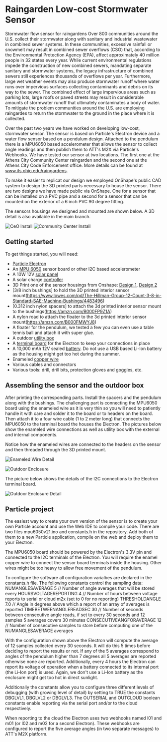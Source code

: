 # Raingarden Low-cost Stormwater Sensor
Stormwater flow sensor for raingardens
Over 800 communities around the U.S. collect their stormwater along with sanitary and industrial wastewater in combined sewer systems. In these communities, excessive rainfall or snowmelt may result in combined sewer overflows (CSO) that, according to the Environmental Protection Agency (EPA), affect approximately 40 million people in 32 states every year. While current environmental regulations impede the construction of new combined sewers, mandating separate sanitary and stormwater systems, the legacy infrastructure of combined sewers still experiences thousands of overflows per year. Furthermore, large wet weather events may also produce stormwater runoff where water runs over impervious surfaces collecting contaminants and debris on its way to the sewer. The combined effect of large impervious areas such as parking lots, large roofs or paved streets may result in considerable amounts of stormwater runoff that ultimately contaminates a body of water. To mitigate the problem communities around the U.S. are employing raingardes to return the stormwater to the ground in the place where it is collected. 

Over the past two years we have worked on developing low-cost, stormwater sensor. The sensor is based on Particle's Electron device and a water flow sensor based on a pendulum design. Attached to the pendulum there is a MPU6050 based accelerometer that allows the sensor to collect angle readings and then publish them to ATT's M2X via Particle's Webhooks. We have tested our sensor at two locations. The first one at the Athens City Community Center raingarden and the second one at the Athens City Code Enforcement office. More details can be found at www.its.ohio.edu/raingardens.

To make it easier to replicat our design we employed OnShape's public CAD system to design the 3D printed parts necessary to house the sensor. There are two designs we have made public via OnShape. One for a sensor that can be installed on a PVC pipe and a second for a sensor that can be mounted on the exterior of a 6 inch PVC 90 degree fitting.

The sensors housings we designed and mounted are shown below. A 3D detail is also available in the main branch.

![CeO Install](https://raw.githubusercontent.com/OUSmartInfrastructure/raingardenSensor/master/images/athensCeOInstall.jpg) 
![Community Center Install](https://raw.githubusercontent.com/OUSmartInfrastructure/raingardenSensor/master/images/athensCommCenterInstall.png) 

## Getting started
To get things started, you will need:
 - [Particle Electron](https://www.particle.io/products/hardware)
 - An [MPU 6050](https://www.sparkfun.com/products/11028) sensor board or other I2C based accelerometer
 - A 10W 12V [solar panel](https://www.amazon.com/ALEKO%C2%AE-10W-10-Watt-%20Monocrystalline-Solar/dp/B00G4KHJN6)
 - A solar charge [controller](https://www.amazon.com/Sunix-Controller-Intelligent-Temperature-Compensation/dp/B01J5A6X92/ref=pd_sbs_86_2?_encoding=UTF8&refRID=B8DY326YZ77B3RJT9QPY&th=1)
 - 3D Print one of the sensor housings from Onshape: [Design 1](https://cad.onshape.com/documents/c7ef5115150ea284fa6ded5d/w/f29a5a49622384c412d514d9/e/a90ee472d2e98eb237201269), [Design 2](
https://cad.onshape.com/documents/ec36e10f84544662c55e4cf2/w/c337c54d4c1919a4cff84898/e/298fa85778e384ae9d079753)
 - [3/8 inch bushings] to hold the 3D printed interior sensor mount(https://www.lowes.com/pd/The-Hillman-Group-12-Count-3-8-in-Standard-SAE-Machine-Bushings/4483496)
 - [0.312 inch nylon spacers] to attach the 3d printed interior sensor mount to the bushings(https://amzn.com/B000FP9Z1A)
 - A nylon road to attach the floater to the 3d printed interior sensor mount(https://amzn.com/B000FMWYJ8)
 - A floater for the pendulum, we tested a few you can even use a table tennis ball and attach it with super glue.
 - A outdoor [utility box](https://www.amazon.com/Wise-%20Outdoors-5601-13-Small-%20Utility/dp/B0019JXDQE/)
 - A [terminal board](https://store.ncd.io/product/screw-terminal-breakout-board-for-particle-photon-or-particle-electron/) for the Electron to keep your connections in place
 - A 10,000 mAh 12V sealed [battery](https://www.amazon.com/12v-10Ah-SLA-Rechargeable-Battery/dp/B004WENYYE/ref=sr_1_1?rps=1&ie=UTF8&qid=1505693127&sr=8-1&keywords=12v+battery+10ah&refinements=p_85%3A2470955011). Do not use a USB based Li-Ion battery as the housing might get too hot during the summer.
 - Enameled [copper wire](https://www.adafruit.com/product/3522) 
 - Various cables and connectors
 - Various tools: drill, drill bits, protection gloves and goggles, etc.
 
 ## Assembling the sensor and the outdoor box
 After printing the corresponding parts. Install the spacers and the pendulum along with the bushings. The challenging part is connecting the MPU6050 board using the enameled wire as it is very thin so you will need to patiently handle it with care and solder it to the board or to headers on the board. Then attach it to a four wire cable (1 to 2 meter long) that connects the MPU6050 to the terminal board the houses the Electron. The pictures below show the enameled wire connections as well as utility box with the external and internal components.
 
Notice how the enameled wires are connected to the headers on the sensor and then threaded through the 3D printed mount.

![Enameled Wire Detail](https://raw.githubusercontent.com/OUSmartInfrastructure/raingardenSensor/master/images/athensCommCenterBoardDetails.jpg)

![Outdoor Enclosure](https://raw.githubusercontent.com/OUSmartInfrastructure/raingardenSensor/master/images/outdoorEnclosure.jpg)

The picture below shows the details of the I2C connections to the Electron terminal board.

![Outdoor Enclosure Detail](https://raw.githubusercontent.com/OUSmartInfrastructure/raingardenSensor/master/images/outdoorEnclosure2.jpg)
 
 
 ## Particle project
 The easiest way to create your own version of the sensor is to create your own Particle account and use the Web IDE to compile your code. There are two files mpu6050v21.ino and constants.h in the repository. Add both of them to a new Particle application, compile on the web and deploy them to your Electron.
 
 The MPU6050 board should be powered by the Electron's 3.3V pin and connected to the I2C terminals of the Electron. You will require the enamel copper wire to connect the sensor board terminals inside the housing. Other wires might be too heavy to allow free movement of the pendulum.
 
 To configure the software all configuration varialbes are declared in the constants.h file.
 The following constants control the sampling data:
 NUMANGLESAVERAGE            5               // Number of angle averages that will be stored every 
 HOURSVOLTAGEREPORTING       4               // Number of hours between voltage reports to serial or cloud m2x (set to 0 for no reporting)
 THRESHOLDANGLE              7.0             // Angle in degrees above which a report of an array of averages is reported
 TIMEBETWEENANGLEREADSEC     30              // Number of seconds between consecutive angle reads, if set to every 30 seconds and 12 samples 5 averages covers 30 minutes
 CONSECUTIVEANGFORAVERAGE    12              // Number of consecutive samples to store before computing one of the NUMANGLESAVERAGE averages
 
 With the configuration shown above the Electron will compute the average of 12 samples collected every 30 seconds. It will do this 5 times before deciding to report the results or not. If any of the 5 averages correspond to angles of the pendulum higher than 7 degrees all 5 averages are reported otherwise none are reported. Additionally, every 4 hours the Electron can report its voltage of operation when a battery connected to its internal port (the Li-Ion port) is used. Again, we don't use a Li-Ion battery as the enclosure might get too hot in direct sunlight.
 
 Additionally the constants allow you to configure three different levels of debugging (with growing level of detail) by setting to TRUE the constants DBGLVL1, DBGLVL2 or DBGLVL3. The OUTSERIAL and OUTCLOUD boolean constants enable reporting via the serial port and/or to the cloud respectively.
 
 When reporting to the cloud the Electron uses two webhooks named l01 and m01 (or l02 and m02 for a second Electron). These webhooks are configured to report the five average angles (in two separate messages) to ATT's M2X platform.
